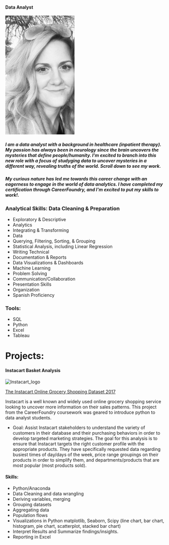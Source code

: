 #### Data Analyst 
![About me](assets/me3.png)


##### I am a data analyst with a background in healthcare (inpatient therapy). My passion has always been in neurology since the brain uncovers the mysteries that define people/humanity. I'm excited to branch into this new role with a focus of studyging data to uncover mysteries in a different way, revealing truths of the world. Scroll down to see my work.

##### My curious nature has led me towards this career change with an eagerness to engage in the world of data analytics.  I have completed my certification through CareerFoundry, and I'm excited to put my skills to work!.  

### Analytical Skills:  Data Cleaning & Preparation
* Exploratory & Descriptive    
* Analytics
* Integrating & Transforming 
* Data
* Querying, Filtering, Sorting, & Grouping
* Statistical Analysis, including Linear Regression
* Writing Technical
* Documentation & Reports
* Data Visualizations & Dashboards
* Machine Learning
* Problem Solving
* Communication/Collaboration
* Presentation Skills
* Organization
* Spanish Proficiency

### Tools:
* SQL
* Python
* Excel
* Tableau

# Projects:
#### **Instacart Basket Analysis**
<img width="260" alt="Instacart_logo " src="https://github.com/Nancy-Kolaski/Python-Instacart-Analysis/assets/172224909/e847a74b-0a70-43f6-8bc9-2cb4a158f430">

[The Instacart Online Grocery Shopping Dataset 2017](www.instacart.com/datasets/grocery-shopping-2017)

Instacart is a well known and widely used online grocery shopping service looking to uncover more information on their sales patterns. This project from the CareerFoundry coursework was geared to introduce python to data analyst students.
  * Goal: Assist Instacart stakeholders to understand the variety of customers in their database and their purchasing behaviors in order to develop targeted marketing strategies. The goal for this analysis is to ensure that Instacart targets the right customer profile with the appropriate products. They have specifically requested data regarding busiest times of day/days of the week, price range groupings on their products in order to simplify them, and departments/products that are most popular (most products sold).
#### Skills:
- Python/Anaconda
- Data Cleaning and data wrangling
- Deriving variables, merging
- Grouping datasets
- Aggregating data
- Population flows
- Visualizations in Python matplotlib, Seaborn, Scipy (line chart, bar chart, histogram, pie chart, scatterplot, stacked bar chart)
- Interpret Results and Summarize findings/insights.
- Reporting in Excel
